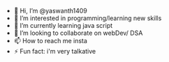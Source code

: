 - 👋 Hi, I’m @yaswanth1409
- 👀 I’m interested in programming/learning new skills
- 🌱 I’m currently learning java script
- 💞️ I’m looking to collaborate on webDev/ DSA
- 📫 How to reach me insta
- ⚡ Fun fact: i'm very talkative

<!---
yaswanth1409/yaswanth1409 is a ✨ special ✨ repository because its `README.md` (this file) appears on your GitHub profile.
You can click the Preview link to take a look at your changes.
--->
